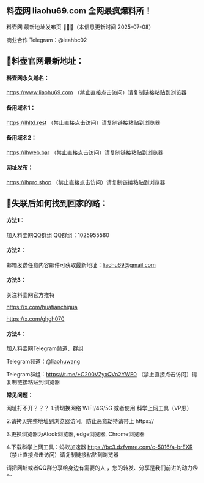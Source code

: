 ## 料壶网 liaohu69.com 全网最疯爆料所！

料壶网 最新地址发布页 🍵🍵🍵（本信息更新时间 2025-07-08）

商业合作 Telegram：@leahbc02

## 📌料壶官网最新地址：
#### 料壶网永久域名：
https://www.liaohu69.com （禁止直接点击访问）请复制链接粘贴到浏览器

#### 备用域名1：
https://lhltd.rest （禁止直接点击访问）请复制链接粘贴到浏览器

#### 备用域名2：
https://lhweb.bar （禁止直接点击访问）请复制链接粘贴到浏览器

#### 网址发布：
https://lhpro.shop （禁止直接点击访问）请复制链接粘贴到浏览器

## 📱失联后如何找到回家的路：
#### 方法1：
加入料壶网QQ群组
QQ群组：1025955560

#### 方法2：
邮箱发送任意内容邮件可获取最新地址：liaohu69@gmail.com

#### 方法3：
关注料壶网官方推特

https://x.com/huatianchigua

https://x.com/ghgh070

#### 方法4：
加入料壶网Telegram频道、群组

Telegram频道：[@liaohuwang](https://t.me/liaohuwang
)

Telegram群组：https://t.me/+C200VZyxQVo2YWE0 （禁止直接点击访问）请复制链接粘贴到浏览器

**常见问题：**

网址打不开？？？
1.请切换网络 WIFI/4G/5G 或者使用 科学上网工具（VP恩）

2.请拷贝完整地址到浏览器访问，防止恶意劫持请带上 https://

3.更换浏览器为Alook浏览器, edge浏览器, Chrome浏览器

4.下载科学上网工具：蚂蚁加速器 https://bc3.dzfvmre.com/c-5016/a-brEXR （禁止直接点击访问）请复制链接粘贴到浏览器

请把网址或者QQ群分享给身边有需要的人 ，您的转发、分享是我们前进的动力😘～
